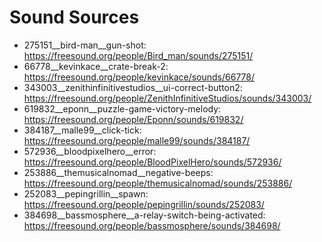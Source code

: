 # Sound Sources

- 275151\_\_bird-man\_\_gun-shot: https://freesound.org/people/Bird_man/sounds/275151/
- 66778\_\_kevinkace\_\_crate-break-2: https://freesound.org/people/kevinkace/sounds/66778/
- 343003\_\_zenithinfinitivestudios\_\_ui-correct-button2: https://freesound.org/people/ZenithInfinitiveStudios/sounds/343003/
- 619832\_\_eponn\_\_puzzle-game-victory-melody: https://freesound.org/people/Eponn/sounds/619832/
- 384187\_\_malle99\_\_click-tick: https://freesound.org/people/malle99/sounds/384187/
- 572936\_\_bloodpixelhero\_\_error: https://freesound.org/people/BloodPixelHero/sounds/572936/
- 253886\_\_themusicalnomad\_\_negative-beeps: https://freesound.org/people/themusicalnomad/sounds/253886/
- 252083\_\_pepingrillin\_\_spawn: https://freesound.org/people/pepingrillin/sounds/252083/
- 384698\_\_bassmosphere\_\_a-relay-switch-being-activated: https://freesound.org/people/bassmosphere/sounds/384698/
